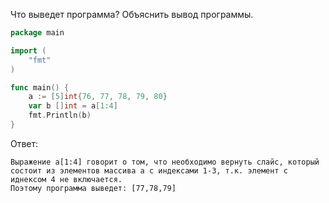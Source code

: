 Что выведет программа? Объяснить вывод программы.

```go
package main

import (
    "fmt"
)

func main() {
    a := [5]int{76, 77, 78, 79, 80}
    var b []int = a[1:4]
    fmt.Println(b)
}
```

Ответ:
```
Выражение a[1:4] говорит о том, что необходимо вернуть слайс, который состоит из элементов массива a с индексами 1-3, т.к. элемент с иднексом 4 не включается.
Поэтому программа выведет: [77,78,79]

```
